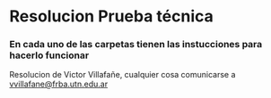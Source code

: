 # Resolucion Prueba técnica
### En cada uno de las carpetas tienen las instucciones para hacerlo funcionar

Resolucion de Victor Villafañe, cualquier cosa comunicarse a vvillafane@frba.utn.edu.ar
